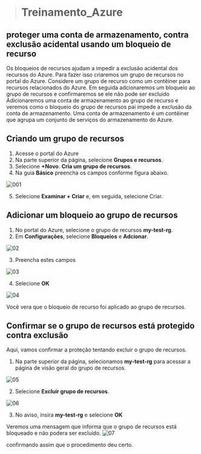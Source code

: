 
> # **Treinamento_Azure**

## proteger uma conta de armazenamento, contra exclusão acidental usando um bloqueio de recurso


  Os bloqueios de recursos ajudam a impedir a exclusão acidental dos recursos do Azure.
Para fazer isso criaremos um grupo de recursos no portal do Azure. Considere um grupo de recurso como um contêiner para recursos relacionados do Azure.
Em seguida adcionaremos um bloqueio ao grupo de recursos e confirmaremos se ele não pode ser excluido
  Adicionaremos uma conta de armazenamento ao grupo de recurso e veremos como o bloqueio do grupo de recursos pai impede a exclusão da conta de armazenamento. Uma conta de armazenamento é um contêiner que agrupa um conjunto de serviços do armazenamento do Azure.


## Criando um grupo de recursos
1. Acesse o portal do Azure
2. Na parte superior da página, selecione **Grupos e recursos**.
3. Selecione **+Novo**. **Cria um grupo de recursos**. 
4. Na guia **Básico** preencha os campos conforme figura abaixo.

![001](https://user-images.githubusercontent.com/49000442/139307373-26eabdd2-e538-4a72-9da4-6d6144bdd8d1.JPG)

5. Selecione **Examinar + Criar** e, em seguida, selecione Criar.

 ## Adicionar um bloqueio ao grupo de recursos

1. No portal do Azure, selecione o grupo de recursos **my-test-rg**.
2. Em **Configurações**, selecione **Bloqueios** e **Adcionar**.

![02](https://user-images.githubusercontent.com/49000442/139314392-95b5554b-e665-4def-86d1-5b4bfccb4f3c.JPG)

3. Preencha estes campos

![03](https://user-images.githubusercontent.com/49000442/139315184-cb61a061-3483-4324-9f2d-da82ec2a72d9.JPG)

4. Selecione **OK**

![04](https://user-images.githubusercontent.com/49000442/139315202-033ab04c-7e7b-49e6-9439-5aceeff4a096.JPG)

Você vera que o bloqueio de recurso foi aplicado ao grupo de recursos.

## **Confirmar se o grupo de recursos está protegido contra exclusão**
Aqui, vamos confirmar a proteção tentando excluir o grupo de recursos.

1. Na parte superior da página, selecionamos **my-test-rg** para acessar a página de visão geral do grupo de recursos.

![05](https://user-images.githubusercontent.com/49000442/139316505-50356797-24ff-42a2-872a-b3e398e5c45f.JPG)

2. Selecione **Excluir grupo de recursos**.

![06](https://user-images.githubusercontent.com/49000442/139316547-e176951e-7506-4959-9b81-282ffc102718.JPG)

3. No aviso, insira **my-test-rg** e selecione **OK**

Veremos uma mensagem que informa que o grupo de recursos está bloqueado e não podera ser excluído.
![07](https://user-images.githubusercontent.com/49000442/139316576-b0903032-a840-4baa-9050-34f21e596ab5.JPG)

confirmando assim que o procedimento deu certo.

